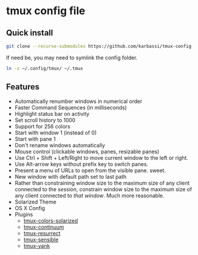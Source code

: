 # tmux config file

## Quick install

```sh
git clone --recurse-submodules https://github.com/karbassi/tmux-config.git ~/.config/tmux/
```

If need be, you may need to symlink the config folder.

```sh
ln -s ~/.config/tmux/ ~/.tmux
```

## Features

- Automatically renumber windows in numerical order
- Faster Command Sequences (in milliseconds)
- Highlight status bar on activity
- Set scroll history to 1000
- Support for 256 colors
- Start with window 1 (instead of 0)
- Start with pane 1
- Don't rename windows automatically
- Mouse control (clickable windows, panes, resizable panes)
- Use Ctrl + Shift + Left/Right to move current window to the left or right.
- Use Alt-arrow keys without prefix key to switch panes.
- Present a menu of URLs to open from the visible pane. sweet.
- New window with default path set to last path
- Rather than constraining window size to the maximum size of any client
  connected to the _session_, constrain window size to the maximum size
  of any client connected to _that window_. Much more reasonable.
- Solarized Theme
- OS X Config
- Plugins
  - [tmux-colors-solarized](https://github.com/seebi/tmux-colors-solarized)
  - [tmux-continuum](https://github.com/tmux-plugins/tmux-continuum)
  - [tmux-resurrect](https://github.com/tmux-plugins/tmux-resurrect)
  - [tmux-sensible](https://github.com/tmux-plugins/tmux-sensible)
  - [tmux-yank](https://github.com/tmux-plugins/tmux-yank)

